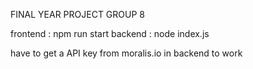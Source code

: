 FINAL YEAR PROJECT
GROUP 8

frontend : npm run start
backend : node index.js 

have to get a API key from moralis.io in backend to work 
